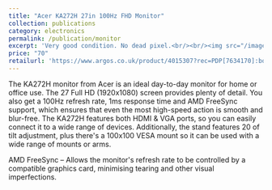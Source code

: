```yaml
---
title: "Acer KA272H 27in 100Hz FHD Monitor"
collection: publications
category: electronics
permalink: /publication/monitor
excerpt: 'Very good condition. No dead pixel.<br/><br/><img src="/images/monitor.png">'
price: "70"
retailurl: 'https://www.argos.co.uk/product/4015307?rec=PDP[7634170]:bottomSlider:P1:OHAT:alternatives:4015307:IKD5YQc6og1dEHx0IjZl'
---
```

The KA272H monitor from Acer is an ideal day-to-day monitor for home or office use. The 27 Full HD (1920x1080) screen provides plenty of detail. You also get a 100Hz refresh rate, 1ms response time and AMD FreeSync support, which ensures that even the most high-speed action is smooth and blur-free. The KA272H features both HDMI & VGA ports, so you can easily connect it to a wide range of devices. Additionally, the stand features 20 of tilt adjustment, plus there's a 100x100 VESA mount so it can be used with a wide range of mounts or arms.

AMD FreeSync – Allows the monitor's refresh rate to be controlled by a compatible graphics card, minimising tearing and other visual imperfections.
